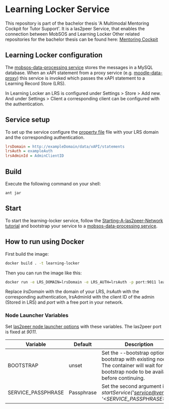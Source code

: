 Learning Locker Service
===========================================
This repository is part of the bachelor thesis 'A Multimodal Mentoring Cockpit for Tutor Support'.
It is a las2peer Service, that enables the connection between MobSOS and Learning Locker 
Other related repositories for the bachelor thesis can be found here: [Mentoring Cockpit](https://github.com/rwth-acis/Mentoring-Cockpit)


Learning Locker configuration
--------------------------
The [mobsos-data-processing service](https://github.com/rwth-acis/mobsos-data-processing/tree/bachelor-thesis-philipp-roytburg) stores the messages in a MySQL database. When an xAPI statement from a proxy service (e.g. [moodle-data-proxy](https://github.com/rwth-acis/moodle-data-proxy)) this service is invoked which passes the xAPI statement to a Learning Record Store (LRS).

In Learning Locker an LRS is configured under Settings > Store > Add new.
And under Settings > Client a corresponding client can be configured with the authentication.

Service setup
-------------
To set up the service configure the [property file](etc/i5.las2peer.services.learningLockerService.LearningLockerService.properties) file with your LRS domain and the corresponding authentication.
```INI
lrsDomain = http://exampleDomain/data/xAPI/statements
lrsAuth = exampleAuth
lrsAdminId = AdminClientID
```

Build
--------
Execute the following command on your shell:

```shell
ant jar 
```

Start
--------

To start the learning-locker service, follow the [Starting-A-las2peer-Network tutorial](https://github.com/rwth-acis/las2peer-Template-Project/wiki/Starting-A-las2peer-Network) and bootstrap your service to a [mobsos-data-processing service](https://github.com/rwth-acis/mobsos-data-processing/tree/bachelor-thesis-philipp-roytburg).

How to run using Docker
-------------------

First build the image:
```bash
docker build . -t learning-locker
```

Then you can run the image like this:

```bash
docker run -e LRS_DOMAIN=lrsDomain -e LRS_AUTH=lrsAuth -p port:9011 learning-locker
```

Replace *lrsDomain* with the domain of your LRS, *lrsAuth* with the corresponding authentication, lrsAdminId with the client ID of the admin (Stored in LRS) and *port* with a free port in your network.

### Node Launcher Variables

Set [las2peer node launcher options](https://github.com/rwth-acis/las2peer-Template-Project/wiki/L2pNodeLauncher-Commands#at-start-up) with these variables.
The las2peer port is fixed at *9011*.

| Variable | Default | Description |
|----------|---------|-------------|
| BOOTSTRAP | unset | Set the --bootstrap option to bootstrap with existing nodes. The container will wait for any bootstrap node to be available before continuing. |
| SERVICE_PASSPHRASE | Passphrase | Set the second argument in *startService('<service@version>', '<SERVICE_PASSPHRASE>')*. |

